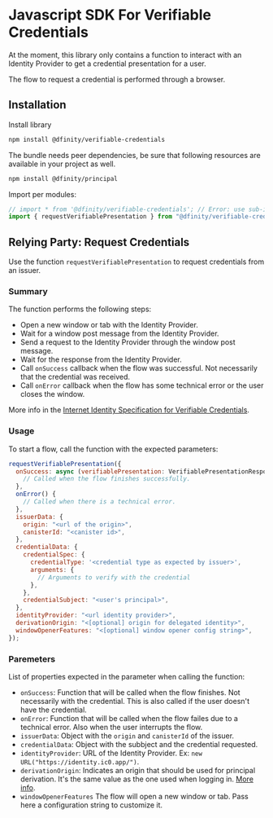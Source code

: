 # Javascript SDK For Verifiable Credentials

At the moment, this library only contains a function to interact with an Identity Provider to get a credential presentation for a user.

The flow to request a credential is performed through a browser.

## Installation

Install library

```bash
npm install @dfinity/verifiable-credentials
```

The bundle needs peer dependencies, be sure that following resources are available in your project as well.

```bash
npm install @dfinity/principal
```

Import per modules:

```javascript
// import * from '@dfinity/verifiable-credentials'; // Error: use sub-imports, to ensure small app size
import { requestVerifiablePresentation } from "@dfinity/verifiable-credentials/request-verifiable-presentation";
```

## Relying Party: Request Credentials

Use the function `requestVerifiablePresentation` to request credentials from an issuer.

### Summary

The function performs the following steps:

- Open a new window or tab with the Identity Provider.
- Wait for a window post message from the Identity Provider.
- Send a request to the Identity Provider through the window post message.
- Wait for the response from the Identity Provider.
- Call `onSuccess` callback when the flow was successful. Not necessarily that the credential was received.
- Call `onError` callback when the flow has some technical error or the user closes the window.

More info in the [Internet Identity Specification for Verifiable Credentials](https://github.com/dfinity/internet-identity/blob/main/docs/vc-spec.md).

### Usage

To start a flow, call the function with the expected parameters:

```javascript
requestVerifiablePresentation({
  onSuccess: async (verifiablePresentation: VerifiablePresentationResponse) => {
    // Called when the flow finishes successfully.
  },
  onError() {
    // Called when there is a technical error.
  },
  issuerData: {
    origin: "<url of the origin>",
    canisterId: "<canister id>",
  },
  credentialData: {
    credentialSpec: {
      credentialType: '<credential type as expected by issuer>',
      arguments: {
        // Arguments to verify with the credential
      },
    },
    credentialSubject: "<user's principal>",
  },
  identityProvider: "<url identity provider>",
  derivationOrigin: "<[optional] origin for delegated identity>",
  windowOpenerFeatures: "<[optional] window opener config string>",
});
```

### Paremeters

List of properties expected in the parameter when calling the function:

- `onSuccess`: Function that will be called when the flow finishes. Not necessarily with the credential. This is also called if the user doesn't have the credential.
- `onError`: Function that will be called when the flow failes due to a technical error. Also when the user interrupts the flow.
- `issuerData`: Object with the `origin` and `canisterId` of the issuer.
- `credentialData`: Object with the subbject and the credential requested.
- `identityProvider`: URL of the Identity Provider. Ex: `new URL("https://identity.ic0.app/")`.
- `derivationOrigin`: Indicates an origin that should be used for principal derivation. It's the same value as the one used when logging in. [More info](https://internetcomputer.org/docs/current/references/ii-spec/#alternative-frontend-origins).
- `windowOpenerFeatures` The flow will open a new window or tab. Pass here a configuration string to customize it.
